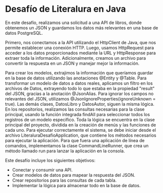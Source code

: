 # Desafío de Literalura en Java
En este desafío, realizamos una solicitud a una API de libros, donde obtenemos un JSON y guardamos los datos más relevantes en una base de datos PostgreSQL. 

Primero, nos conectamos a la API utilizando el HttpClient de Java, que nos permite establecer una conexión HTTP. Luego, usamos HttpRequest para acceder a los datos proporcionados mediante la URL y HttpResponse para extraer toda la información. Adicionalmente, creamos un archivo para convertir la respuesta en un JSON y manejar mejor la información.

Para crear los modelos, extrajimos la información que queríamos guardar en la base de datos utilizando las anotaciones @Entity y @Table. Para transformar un modelo de datos a datos reales, aplicamos un filtro en los archivos de Datos, extrayendo todo lo que estaba en la propiedad "result" del JSON, gracias a la anotación @JsonAlias. Para ignorar los campos no relevantes del JSON, utilizamos @JsonIgnoreProperties(ignoreUnknown = true). Las demás clases, DatosLibro y DatosAutor, siguen la misma lógica.
En los repositorios, realizamos las consultas necesarias para la clase principal, usando la función integrada findAll para seleccionar todos los registros de un modelo específico.
Toda la lógica se encuentra en la clase principal del proyecto, dividida en la creación de menús y las funciones de cada uno. Para ejecutar correctamente el sistema, se debe iniciar desde el archivo LiteraluraDesafioApplication, que contiene los métodos necesarios para ejecutar la aplicación. Para que fuera una aplicación de línea de comandos, implementamos la clase CommandLineRunner, que crea un método llamado run para lanzar la aplicación en la consola.

Este desafío incluye los siguientes objetivos:

* Conectar y consumir una API.
* Crear modelos de datos para mapear la respuesta del JSON.
* Crear repositorios para las consultas de cada tabla.
* Implementar la lógica para almacenar todo en la base de datos.